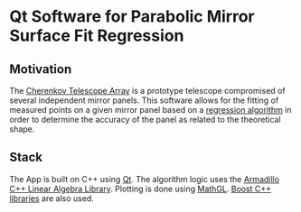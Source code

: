 # Qt Software for Parabolic Mirror Surface Fit Regression

## Motivation

The [Cherenkov Telescope Array](https://www.cta-observatory.org/) is a prototype
telescope compromised of several independent mirror panels.
This software allows for the fitting of measured points on a given mirror panel based on a [regression algorithm]() in order to determine the accuracy of the panel as related
to the theoretical shape.

## Stack
The App is built on C++ using [Qt](https://www.qt.io/download-qt-for-application-development).
The algorithm logic uses the [Armadillo C++ Linear Algebra Library](http://arma.sourceforge.net/).
Plotting is done using [MathGL](http://mathgl.sourceforge.net/doc_en/Main.html).
[Boost C++ libraries](http://www.boost.org/) are also used.
